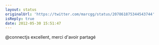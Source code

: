 ```yaml
---
layout: status
originalUrl: 'https://twitter.com/marcgg/status/207861875344543744'
isReply: true
date: 2012-05-30 15:51:47
---
```


@connectjs excellent, merci d'avoir partagé
